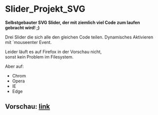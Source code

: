 # Slider_Projekt_SVG

**Selbstgebauter SVG Slider, der mit ziemlich viel Code zum laufen gebracht wird! ;)**

Drei Slider die sich alle den gleichen Code teilen. 
Dynamisches Aktivieren mit `mouseenter Event.

Leider läuft es auf Firefox in der Vorschau nicht,  
sonst kein Problem im Filesystem.

Aber auf:
- Chrom
- Opera
- IE
- Edge

## Vorschau:  [link](https://htmlpreview.github.io/?https://github.com/sauternic/Slider_Projekt_SVG/blob/master/Slider_Projek_ein_Script.html)
